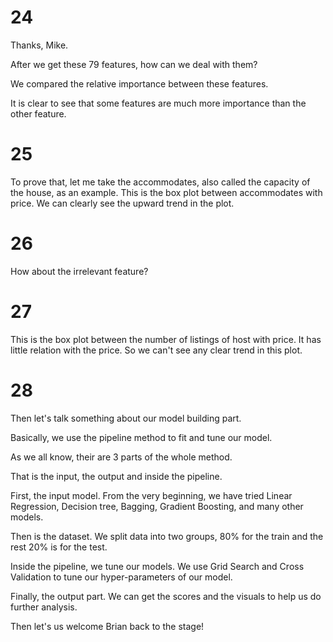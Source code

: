 # 24

Thanks, Mike. 

After we get these 79 features, how can we deal with them? 

We compared the relative importance between these features. 

It is clear to see that some features are much more importance than the other feature.

# 25

To prove that, let me take the accommodates, also called the capacity of the house, as an example. This is the box plot between accommodates with price. We can clearly see the upward trend in the plot.

# 26

How about the irrelevant feature?

# 27

This is the box plot between the number of listings of host with price. It has little relation with the price. So we can't see any clear trend in this plot. 

# 28

Then let's talk something about our model building part. 

Basically, we use the pipeline method to fit and tune our model. 

As we all know, their are 3 parts of the whole method. 

That is the input, the output and inside the pipeline. 

First, the input model.  From the very beginning, we have tried Linear Regression, Decision tree, Bagging, Gradient Boosting, and many other models. 

Then is the dataset.  We split data into two groups, 80% for the train and the rest 20% is for the test.

Inside the pipeline, we tune our models. We use Grid Search and Cross Validation to tune our hyper-parameters of our model.

Finally, the output part. We can get the scores and the visuals to help us do further analysis.

Then let's us welcome Brian back to the stage!

